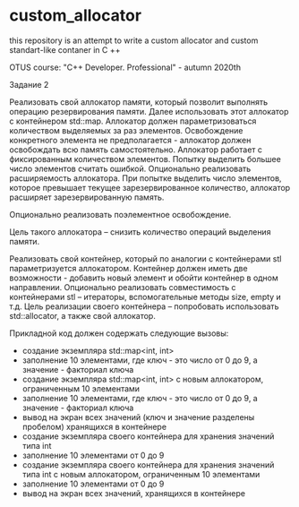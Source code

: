 # custom_allocator
this repository is an attempt to write a custom allocator and custom standart-like contaner in C ++

OTUS course: "C++ Developer. Professional" - autumn 2020th

Задание 2 
 
Реализовать свой аллокатор памяти, который позволит выполнять операцию резервирования памяти. 
Далее использовать этот аллокатор с контейнером std::map. Аллокатор должен параметризоваться 
количеством выделяемых за раз элементов. Освобождение конкретного элемента не предполагается - 
аллокатор должен освобождать всю память самостоятельно. Аллокатор работает с фиксированным 
количеством элементов. Попытку выделить большее число элементов считать ошибкой. 
Опционально реализовать расширяемость аллокатора. При попытке выделить число элементов, 
которое превышает текущее зарезервированное количество, аллокатор расширяет зарезервированную 
память. 
 
Опционально реализовать поэлементное освобождение. 

Цель такого аллокатора – снизить количество операций выделения памяти. 
 
Реализовать свой контейнер, который по аналогии с контейнерами stl параметризуется аллокатором. 
Контейнер должен иметь две возможности - добавить новый элемент и обойти контейнер в одном направлении. 
Опционально реализовать совместимость с контейнерами stl – итераторы, вспомогательные методы size, 
empty и т.д. 
Цель реализации своего контейнера – попробовать использовать std::allocator, а также свой аллокатор.  
 
Прикладной код должен содержать следующие вызовы: 
- создание экземпляра std::map<int, int> 
- заполнение 10 элементами, где ключ - это число от 0 до 9, а значение - факториал ключа 
- создание экземпляра std::map<int, int> с новым аллокатором, ограниченным 10 элементами 
- заполнение 10 элементами, где ключ - это число от 0 до 9, а значение - факториал ключа 
- вывод на экран всех значений (ключ и значение разделены пробелом) хранящихся в контейнере 
- создание экземпляра своего контейнера для хранения значений типа int 
- заполнение 10 элементами от 0 до 9 
- создание экземпляра своего контейнера для хранения значений типа int с новым аллокатором, ограниченным 10 элементами 
- заполнение 10 элементами от 0 до 9 
- вывод на экран всех значений, хранящихся в контейнере